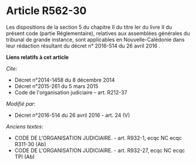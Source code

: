 # Article R562-30

Les dispositions de la section 5 du chapitre II du titre Ier du livre II du présent code (partie Réglementaire), relatives
aux assemblées générales du tribunal de grande instance, sont applicables en Nouvelle-Calédonie dans leur rédaction résultant
du         décret n° 2016-514 du 26 avril 2016  .

**Liens relatifs à cet article**

_Cite_:

  - Décret n°2014-1458 du 8 décembre 2014
  - Décret n°2015-261 du 5 mars 2015
  - Code de l'organisation judiciaire - art. R212-37

_Modifié par_:

  - Décret n°2016-514 du 26 avril 2016 - art. 24 (V)

_Anciens textes_:

  - CODE DE L'ORGANISATION JUDICIAIRE. - art. R932-1, ecqc NC ecqc R311-30 (Ab)
  - CODE DE L'ORGANISATION JUDICIAIRE. - art. R932-27, ecqc NC ecqc TPI (Ab)
